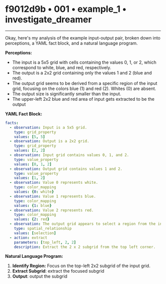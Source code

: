 # f9012d9b • 001 • example_1 • investigate_dreamer

---
Okay, here's my analysis of the example input-output pair, broken down into perceptions, a YAML fact block, and a natural language program.

**Perceptions:**

*   The input is a 5x5 grid with cells containing the values 0, 1, or 2, which correspond to white, blue, and red, respectively.
*   The output is a 2x2 grid containing only the values 1 and 2 (blue and red).
*   The output grid seems to be derived from a specific region of the input grid, focusing on the colors blue (1) and red (2). Whites (0) are absent.
*   The output size is significantly smaller than the input.
*   The upper-left 2x2 blue and red area of input gets extracted to be the output

**YAML Fact Block:**



```yaml
facts:
  - observation: Input is a 5x5 grid.
    type: grid_property
    values: [5, 5]
  - observation: Output is a 2x2 grid.
    type: grid_property
    values: [2, 2]
  - observation: Input grid contains values 0, 1, and 2.
    type: value_property
    values: [0, 1, 2]
  - observation: Output grid contains values 1 and 2.
    type: value_property
    values: [1, 2]
  - observation: Value 0 represents white.
    type: color_mapping
    values: {0: white}
  - observation: Value 1 represents blue.
    type: color_mapping
    values: {1: blue}
  - observation: Value 2 represents red.
    type: color_mapping
    values: {2: red}
  - observation: The output grid appears to select a region from the input.
    type: spatial_relationship
    values: [selection]
  - action: extract
    parameters: [top_left, 2, 2]
    description: Extract the 2 x 2 subgrid from the top left corner.

```



**Natural Language Program:**

1.  **Identify Region:** Focus on the top-left 2x2 subgrid of the input grid.
2.  **Extract Subgrid**: extract the focused subgrid
3.  **Output**: output the subgrid


